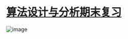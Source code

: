 # [算法设计与分析期末复习](https://github.com/QiYongchuan/MyGitBlog/issues/53)

![image](https://github.com/QiYongchuan/MyGitBlog/assets/105039020/eef1bd18-3732-4484-9342-0a9bfdbd9a9c)
